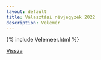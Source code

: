 ```yaml
---
layout: default
title: Választási névjegyzék 2022
description: Velemér
---
```


{% include Velemeer.html %}

[Vissza](./)